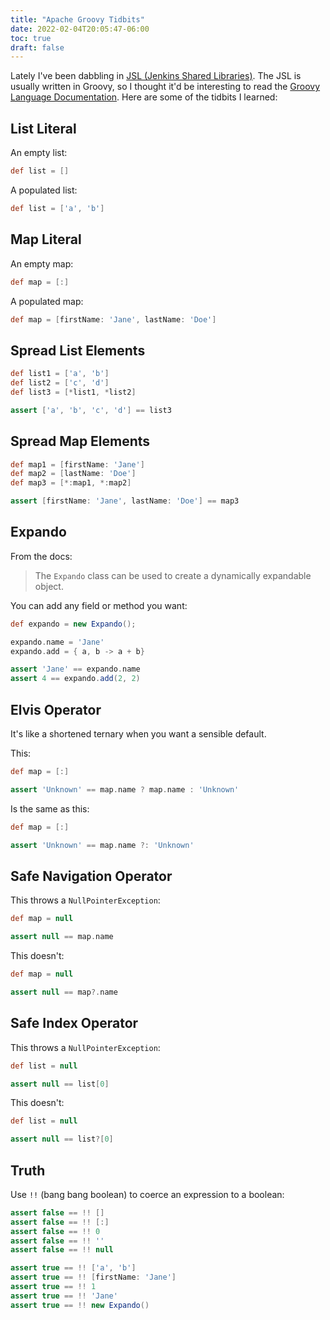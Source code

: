 ```yaml
---
title: "Apache Groovy Tidbits"
date: 2022-02-04T20:05:47-06:00
toc: true
draft: false
---
```


Lately I've been dabbling in [JSL (Jenkins Shared Libraries)](https://www.jenkins.io/doc/book/pipeline/shared-libraries/). The JSL is usually written in Groovy, so I thought it'd be interesting to read the [Groovy Language Documentation](https://docs.groovy-lang.org/docs/groovy-3.0.9/html/documentation/). Here are some of the tidbits I learned:

<!--more-->

## List Literal

An empty list:

```groovy
def list = []
```

A populated list:

```groovy
def list = ['a', 'b']
```

## Map Literal

An empty map:

```groovy
def map = [:]
```

A populated map:

```groovy
def map = [firstName: 'Jane', lastName: 'Doe']
```

## Spread List Elements

```groovy
def list1 = ['a', 'b']
def list2 = ['c', 'd']
def list3 = [*list1, *list2]

assert ['a', 'b', 'c', 'd'] == list3
```

## Spread Map Elements

```groovy
def map1 = [firstName: 'Jane']
def map2 = [lastName: 'Doe']
def map3 = [*:map1, *:map2]

assert [firstName: 'Jane', lastName: 'Doe'] == map3
```

## Expando

From the docs:

> The `Expando` class can be used to create a dynamically expandable object.

You can add any field or method you want:

```groovy
def expando = new Expando();

expando.name = 'Jane'
expando.add = { a, b -> a + b}

assert 'Jane' == expando.name
assert 4 == expando.add(2, 2)
```

## Elvis Operator

It's like a shortened ternary when you want a sensible default.

This:

```groovy
def map = [:]

assert 'Unknown' == map.name ? map.name : 'Unknown'
```

Is the same as this:

```groovy
def map = [:]

assert 'Unknown' == map.name ?: 'Unknown'
```

## Safe Navigation Operator

This throws a `NullPointerException`:

```groovy
def map = null

assert null == map.name
```

This doesn't:

```groovy
def map = null

assert null == map?.name
```

## Safe Index Operator

This throws a `NullPointerException`:

```groovy
def list = null

assert null == list[0]
```

This doesn't:

```groovy
def list = null

assert null == list?[0]
```

## Truth

Use `!!` (bang bang boolean) to coerce an expression to a boolean:

```groovy
assert false == !! []
assert false == !! [:]
assert false == !! 0
assert false == !! ''
assert false == !! null

assert true == !! ['a', 'b']
assert true == !! [firstName: 'Jane']
assert true == !! 1
assert true == !! 'Jane'
assert true == !! new Expando()
```
